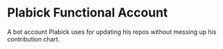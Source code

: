 # Plabick Functional Account
A bot account Plabick uses for updating his repos without messing up his contribution chart. 
